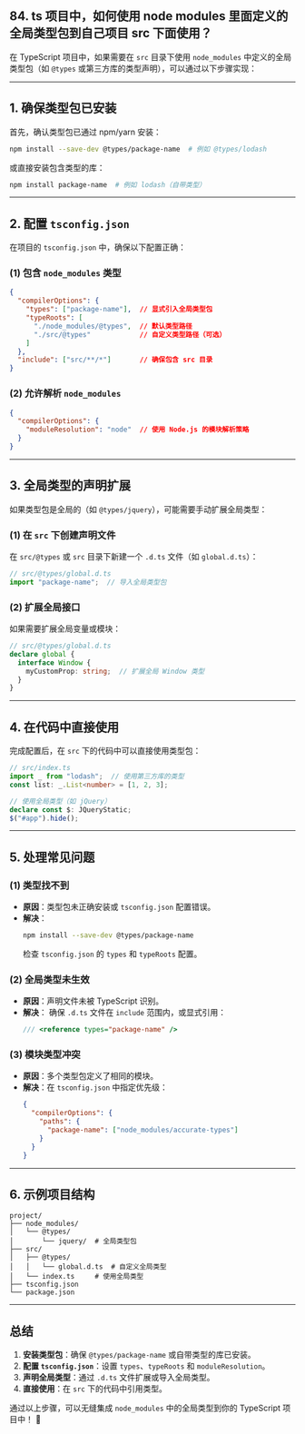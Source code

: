 ## 84. ts 项目中，如何使用 node modules 里面定义的全局类型包到自己项目 src 下面使用？

在 TypeScript 项目中，如果需要在 `src` 目录下使用 `node_modules` 中定义的全局类型包（如 `@types` 或第三方库的类型声明），可以通过以下步骤实现：

---

## **1. 确保类型包已安装**
首先，确认类型包已通过 npm/yarn 安装：
```bash
npm install --save-dev @types/package-name  # 例如 @types/lodash
```
或直接安装包含类型的库：
```bash
npm install package-name  # 例如 lodash（自带类型）
```

---

## **2. 配置 `tsconfig.json`**
在项目的 `tsconfig.json` 中，确保以下配置正确：

### **(1) 包含 `node_modules` 类型**
```json
{
  "compilerOptions": {
    "types": ["package-name"],  // 显式引入全局类型包
    "typeRoots": [
      "./node_modules/@types",  // 默认类型路径
      "./src/@types"            // 自定义类型路径（可选）
    ]
  },
  "include": ["src/**/*"]       // 确保包含 src 目录
}
```

### **(2) 允许解析 `node_modules`**
```json
{
  "compilerOptions": {
    "moduleResolution": "node"  // 使用 Node.js 的模块解析策略
  }
}
```

---

## **3. 全局类型的声明扩展**
如果类型包是全局的（如 `@types/jquery`），可能需要手动扩展全局类型：

### **(1) 在 `src` 下创建声明文件**
在 `src/@types` 或 `src` 目录下新建一个 `.d.ts` 文件（如 `global.d.ts`）：
```typescript
// src/@types/global.d.ts
import "package-name";  // 导入全局类型包
```

### **(2) 扩展全局接口**
如果需要扩展全局变量或模块：
```typescript
// src/@types/global.d.ts
declare global {
  interface Window {
    myCustomProp: string;  // 扩展全局 Window 类型
  }
}
```

---

## **4. 在代码中直接使用**
完成配置后，在 `src` 下的代码中可以直接使用类型包：
```typescript
// src/index.ts
import _ from "lodash";  // 使用第三方库的类型
const list: _.List<number> = [1, 2, 3];

// 使用全局类型（如 jQuery）
declare const $: JQueryStatic;
$("#app").hide();
```

---

## **5. 处理常见问题**
### **(1) 类型找不到**
- **原因**：类型包未正确安装或 `tsconfig.json` 配置错误。
- **解决**：
  ```bash
  npm install --save-dev @types/package-name
  ```
  检查 `tsconfig.json` 的 `types` 和 `typeRoots` 配置。

### **(2) 全局类型未生效**
- **原因**：声明文件未被 TypeScript 识别。
- **解决**：
  确保 `.d.ts` 文件在 `include` 范围内，或显式引用：
  ```typescript
  /// <reference types="package-name" />
  ```

### **(3) 模块类型冲突**
- **原因**：多个类型包定义了相同的模块。
- **解决**：在 `tsconfig.json` 中指定优先级：
  ```json
  {
    "compilerOptions": {
      "paths": {
        "package-name": ["node_modules/accurate-types"]
      }
    }
  }
  ```

---

## **6. 示例项目结构**
```
project/
├── node_modules/
│   └── @types/
│       └── jquery/  # 全局类型包
├── src/
│   ├── @types/
│   │   └── global.d.ts  # 自定义全局类型
│   └── index.ts     # 使用全局类型
├── tsconfig.json
└── package.json
```

---

## **总结**
1. **安装类型包**：确保 `@types/package-name` 或自带类型的库已安装。
2. **配置 `tsconfig.json`**：设置 `types`、`typeRoots` 和 `moduleResolution`。
3. **声明全局类型**：通过 `.d.ts` 文件扩展或导入全局类型。
4. **直接使用**：在 `src` 下的代码中引用类型。

通过以上步骤，可以无缝集成 `node_modules` 中的全局类型到你的 TypeScript 项目中！ 🚀